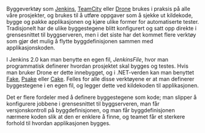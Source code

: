 Byggeverktøy som [Jenkins](https://jenkins.io/), [TeamCity](https://www.jetbrains.com/teamcity/) eller [Drone](https://github.com/drone/drone) brukes i praksis på alle våre prosjekter, og brukes til å utføre oppgaver som å sjekke ut kildekode, bygge og pakke applikasjonen og kjøre ulike former for automatiserte tester. Tradisjonelt har de ulike byggestegene blitt konfigurert og satt opp direkte i grensesnittet til byggserveren, men i det siste har det kommet flere verktøy som gjør det mulig å flytte byggdefinisjonen sammen med applikasjonskoden.

I Jenkins 2.0 kan man benytte en egen fil, _JenkinsFile_, hvor man programmatisk definerer hvordan prosjektet skal bygges og testes. Hvis man bruker Drone er dette innebygget, og i .NET-verden kan man benyttet [Fake](http://fsharp.github.io/FAKE/), [Psake](https://github.com/psake/psake) eller [Cake](http://cakebuild.net/). Felles for alle disse verktøyene er at man definerer byggestegene i en egen fil, og legger dette ved kildekoden til applikasjonen.

Det er flere fordeler med å definere byggestegene som kode; man slipper å konfigurere jobbene i grensesnittet til byggserveren, man får versjonskontroll på byggdefinisjonen, og man får byggdefinisjonen nærmere koden slik at den er enklere å finne, og teamet får et sterkere forhold til hvordan applikasjonen bygges.